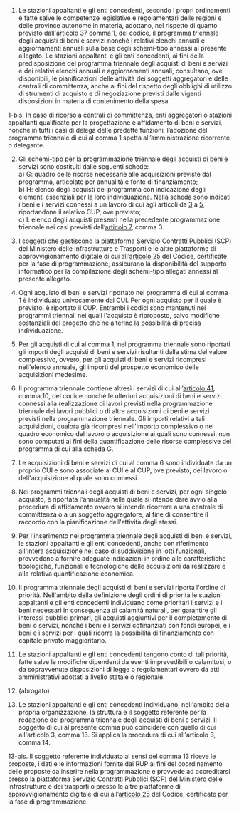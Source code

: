 1. Le stazioni appaltanti e gli enti concedenti, secondo i propri ordinamenti e fatte salve le competenze legislative e regolamentari delle regioni e delle province autonome in materia, adottano, nel rispetto di quanto previsto dall'[articolo 37](/index.html?article=articolo-37&version=1) comma 1, del codice, il programma triennale degli acquisti di beni e servizi nonché i relativi elenchi annuali e aggiornamenti annuali sulla base degli schemi-tipo annessi al presente allegato. Le stazioni appaltanti e gli enti concedenti, ai fini della predisposizione del programma triennale degli acquisti di beni e servizi e dei relativi elenchi annuali e aggiornamenti annuali, consultano, ove disponibili, le pianificazioni delle attività dei soggetti aggregatori e delle centrali di committenza, anche ai fini del rispetto degli obblighi di utilizzo di strumenti di acquisto e di negoziazione previsti dalle vigenti disposizioni in materia di contenimento della spesa.

1-bis. In caso di ricorso a centrali di committenza, enti aggregatori o stazioni appaltanti qualificate per la progettazione e affidamento di beni e servizi, nonché in tutti i casi di delega delle predette funzioni, l’adozione del programma triennale di cui al comma 1 spetta all’amministrazione ricorrente o delegante.

2. Gli schemi-tipo per la programmazione triennale degli acquisti di beni e servizi sono costituiti dalle seguenti schede:<br>a) G: quadro delle risorse necessarie alle acquisizioni previste dal programma, articolate per annualità e fonte di finanziamento;<br>b) H: elenco degli acquisti del programma con indicazione degli elementi essenziali per la loro individuazione. Nella scheda sono indicati i beni e i servizi connessi a un lavoro di cui agli articoli da [3](/index.html?article=allegato-1.5-articolo-3&version=2) a [5](/index.html?article=allegato-1.5-articolo-5&version=2), riportandone il relativo CUP, ove previsto;<br>c) I: elenco degli acquisti presenti nella precedente programmazione triennale nei casi previsti dall’[articolo 7](/index.html?article=allegato-1.5-articolo-7&version=2), comma 3.

3. I soggetti che gestiscono la piattaforma Servizio Contratti Pubblici (SCP) del Ministero delle Infrastrutture e Trasporti e le altre piattaforme di approvvigionamento digitale di cui all’[articolo 25](/index.html?article=articolo-25&version=1) del Codice, certificate per la fase di programmazione, assicurano la disponibilità del supporto informatico per la compilazione degli schemi-tipo allegati annessi al presente allegato.

4. Ogni acquisto di beni e servizi riportato nel programma di cui al comma 1 è individuato univocamente dal CUI. Per ogni acquisto per il quale è previsto, è riportato il CUP. Entrambi i codici sono mantenuti nei programmi triennali nei quali l'acquisto è riproposto, salvo modifiche sostanziali del progetto che ne alterino la possibilità di precisa individuazione.

5. Per gli acquisti di cui al comma 1, nel programma triennale sono riportati gli importi degli acquisti di beni e servizi risultanti dalla stima del valore complessivo, ovvero, per gli acquisti di beni e servizi ricompresi nell'elenco annuale, gli importi del prospetto economico delle acquisizioni medesime.

6. Il programma triennale contiene altresì i servizi di cui all’[articolo 41](/index.html?article=articolo-41&version=2), comma 10, del codice nonché le ulteriori acquisizioni di beni e servizi connessi alla realizzazione di lavori previsti nella programmazione triennale dei lavori pubblici o di altre acquisizioni di beni e servizi previsti nella programmazione triennale. Gli importi relativi a tali acquisizioni, qualora già ricompresi nell'importo complessivo o nel quadro economico del lavoro o acquisizione ai quali sono connessi, non sono computati ai fini della quantificazione delle risorse complessive del programma di cui alla scheda G.

7. Le acquisizioni di beni e servizi di cui al comma 6 sono individuate da un proprio CUI e sono associate al CUI e al CUP, ove previsto, del lavoro o dell'acquisizione al quale sono connessi.

8. Nei programmi triennali degli acquisti di beni e servizi, per ogni singolo acquisto, è riportata l'annualità nella quale si intende dare avvio alla procedura di affidamento ovvero si intende ricorrere a una centrale di committenza o a un soggetto aggregatore, al fine di consentire il raccordo con la pianificazione dell'attività degli stessi.

9. Per l'inserimento nel programma triennale degli acquisti di beni e servizi, le stazioni appaltanti e gli enti concedenti, anche con riferimento all'intera acquisizione nel caso di suddivisione in lotti funzionali, provvedono a fornire adeguate indicazioni in ordine alle caratteristiche tipologiche, funzionali e tecnologiche delle acquisizioni da realizzare e alla relativa quantificazione economica.

10. Il programma triennale degli acquisti di beni e servizi riporta l'ordine di priorità. Nell'ambito della definizione degli ordini di priorità le stazioni appaltanti e gli enti concedenti individuano come prioritari i servizi e i beni necessari in conseguenza di calamità naturali, per garantire gli interessi pubblici primari, gli acquisti aggiuntivi per il completamento di beni o servizi, nonché i beni e i servizi cofinanziati con fondi europei, e i beni e i servizi per i quali ricorra la possibilità di finanziamento con capitale privato maggioritario.

11. Le stazioni appaltanti e gli enti concedenti tengono conto di tali priorità, fatte salve le modifiche dipendenti da eventi imprevedibili o calamitosi, o da sopravvenute disposizioni di legge o regolamentari ovvero da atti amministrativi adottati a livello statale o regionale.

12. (abrogato)

13. Le stazioni appaltanti e gli enti concedenti individuano, nell'ambito della propria organizzazione, la struttura e il soggetto referente per la redazione del programma triennale degli acquisti di beni e servizi. Il soggetto di cui al presente comma può coincidere con quello di cui all'articolo 3, comma 13. Si applica la procedura di cui all'articolo 3, comma 14.

13-bis. Il soggetto referente individuato ai sensi del comma 13 riceve le proposte, i dati e le informazioni fornite dai RUP ai fini del coordinamento delle proposte da inserire nella programmazione e provvede ad accreditarsi presso la piattaforma Servizio Contratti Pubblici (SCP) del Ministero delle infrastrutture e dei trasporti o presso le altre piattaforme di approvvigionamento digitale di cui all’[articolo 25](/index.html?article=articolo-25&version=1) del Codice, certificate per la fase di programmazione.